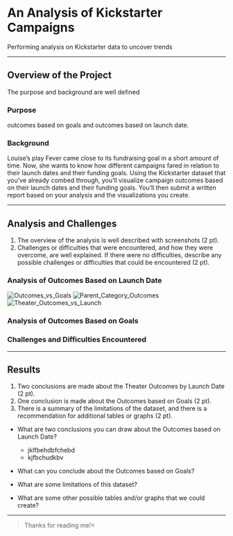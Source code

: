 # An Analysis of Kickstarter Campaigns
Performing analysis on Kickstarter data to uncover trends

---
## Overview of the Project
The purpose and background are well defined
### Purpose
outcomes based on goals and outcomes based on launch date.

### Background
Louise’s play Fever came close to its fundraising goal in a short amount of time. Now, she wants to know how different campaigns fared in relation to their launch dates and their funding goals. Using the Kickstarter dataset that you’ve already combed through, you’ll visualize campaign outcomes based on their launch dates and their funding goals. 
You’ll then submit a written report based on your analysis and the visualizations you create.

---
## Analysis and Challenges
1. The overview of the analysis is well described with screenshots (2 pt).
2. Challenges or difficulties that were encountered, and how they were overcome, are well explained. If there were no difficulties, describe any possible challenges or difficulties that could be encountered (2 pt).

### Analysis of Outcomes Based on Launch Date

![Outcomes_vs_Goals](https://user-images.githubusercontent.com/85645485/128386298-1188f550-1b3c-4a2f-b098-4c654a2af1e0.png)
![Parent_Category_Outcomes](https://user-images.githubusercontent.com/85645485/128386303-9ffd72ed-4993-4034-a551-bbdfcdc6bd7b.png)
![Theater_Outcomes_vs_Launch](https://user-images.githubusercontent.com/85645485/128386305-227e870a-fc18-4c7e-a7e3-d95d1a829071.png)
### Analysis of Outcomes Based on Goals

### Challenges and Difficulties Encountered

---
## Results
1. Two conclusions are made about the Theater Outcomes by Launch Date (2 pt).
2. One conclusion is made about the Outcomes based on Goals (2 pt).
3. There is a summary of the limitations of the dataset, and there is a recommendation for additional tables or graphs (2 pt).
- What are two conclusions you can draw about the Outcomes based on Launch Date?
  - jklfbehdbfchebd
  - kjfbchudkbv
  
- What can you conclude about the Outcomes based on Goals?

- What are some limitations of this dataset?

- What are some other possible tables and/or graphs that we could create?

---
>Thanks for reading me!<
